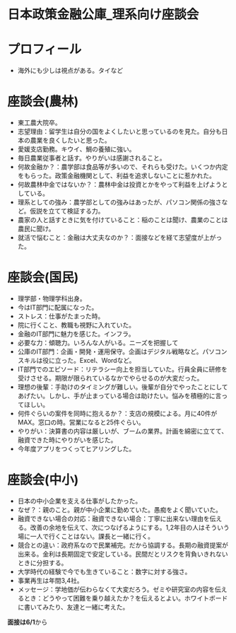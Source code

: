# **日本政策金融公庫_理系向け座談会**<!-- omit in toc -->

# **プロフィール**
- 海外にも少しは視点がある。タイなど
# **座談会(農林)**
- 東工農大院卒。
- 志望理由：留学生は自分の国をよくしたいと思っているのを見た。自分も日本の農業を良くしたいと思った。
- 愛媛支店勤務。キウイ、鯛の養殖に強い。
- 毎日農業従事者と話す。やりがいは感謝されること。
- 何故金融か？：農学部は食品等が多いので、それらも受けた。いくつか内定をもらった。政策金融機関として、利益を追求しないことに惹かれた。
- 何故農林中金ではないか？：農林中金は投資とかをやって利益を上げようとしている。
- 理系としての強み：農学部としての強みはあったが、パソコン関係の強さなど。仮説を立てて検証する力。
- 農家の人と話すときに気を付けていること：稲のことは聞け、農業のことは農民に聞け。
- 就活で悩むこと：金融は大丈夫なのか？：面接などを経て志望度が上がった。

# **座談会(国民)**
- 理学部・物理学科出身。
- 今はIT部門に配属になった。
- ストレス：仕事がたまった時。
- 院に行くこと、教職も視野に入れていた。
- 金融のIT部門に魅力を感じた。インフラ。
- 必要な力：傾聴力。いろんな人がいる。ニーズを把握して
- 公庫のIT部門：企画・開発・運用保守。企画はデジタル戦略など。パソコンスキルは役に立った。Excel、Wordなど。
- IT部門でのエピソード：リテラシー向上を担当していた。行員全員に研修を受けさせる。期限が限られているなかでやらせるのが大変だった。
- 理想の後輩：手助けのタイミングが難しい。後輩が自分でやったことにしてあげたい。しかし、手が止まっている場合は助けたい。悩みを積極的に言ってほしい。
- 何件ぐらいの案件を同時に抱えるか？：支店の規模による。月に40件がMAX。窓口の時。営業になると25件ぐらい。
- やりがい：決算書の内容は厳しいが、ブームの業界。計画を綿密に立てて、融資できた時にやりがいを感じた。
- 今年度アプリをつくってヒアリングした。

# **座談会(中小)**
- 日本の中小企業を支える仕事がしたかった。
- なぜ？：親のこと。親が中小企業に勤めていた。愚痴をよく聞いていた。
- 融資できない場合の対応：融資できない場合：丁寧に出来ない理由を伝える。改善の余地を伝えて、次につなげるようにする。1,2年目の人はそういう場に一人で行くことはない。課長と一緒に行く。
- 競合との違い：政府系なので民業補完。だから協調する。長期の融資提案が出来る。金利は長期固定で安定している。民間だとリスクを背負いきれないときに分担する。
- 大学時代の経験で今でも生きていること：数字に対する強さ。
- 事業再生は年間3,4社。
- メッセージ：学地価が伝わらなくて大変だろう。ゼミや研究室の内容を伝えるとき：どうやって困難を乗り越えたか？を伝えるとよい。ホワイトボードに書いてみたり、友達と一緒に考えた。

**面接は6/1**から